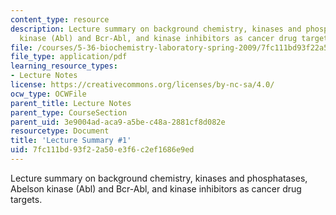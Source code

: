 ```yaml
---
content_type: resource
description: Lecture summary on background chemistry, kinases and phosphatases, Abelson
  kinase (Abl) and Bcr-Abl, and kinase inhibitors as cancer drug targets.
file: /courses/5-36-biochemistry-laboratory-spring-2009/7fc111bd93f22a50e3f6c2ef1686e9ed_536lecntwtbnk_1.pdf
file_type: application/pdf
learning_resource_types:
- Lecture Notes
license: https://creativecommons.org/licenses/by-nc-sa/4.0/
ocw_type: OCWFile
parent_title: Lecture Notes
parent_type: CourseSection
parent_uid: 3e9004ad-aca9-a5be-c48a-2881cf8d082e
resourcetype: Document
title: 'Lecture Summary #1'
uid: 7fc111bd-93f2-2a50-e3f6-c2ef1686e9ed
---
```

Lecture summary on background chemistry, kinases and phosphatases, Abelson kinase (Abl) and Bcr-Abl, and kinase inhibitors as cancer drug targets.